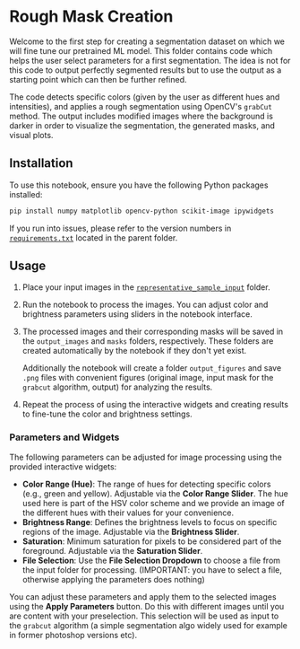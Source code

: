 # Rough Mask Creation

Welcome to the first step for creating a segmentation dataset on which we will fine tune our pretrained ML model. This folder contains code which helps the user select parameters for a first segmentation. The idea is not for this code to output perfectly segmented results but to use the output as a starting point which can then be further refined. 

The code detects specific colors (given by the user as different hues and intensities), and applies a rough segmentation using OpenCV's `grabCut` method. The output includes modified images where the background is darker in order to visualize the segmentation, the generated masks, and visual plots.


## Installation

To use this notebook, ensure you have the following Python packages installed:

```bash
pip install numpy matplotlib opencv-python scikit-image ipywidgets
```
If you run into issues, please refer to the version numbers in [`requirements.txt`](../requirements.txt) located in the parent folder.

## Usage

1. Place your input images in the [`representative_sample_input`](representative_sample_input/) folder. 
2. Run the notebook to process the images. You can adjust color and brightness parameters using sliders in the notebook interface.
3. The processed images and their corresponding masks will be saved in the `output_images` and `masks` folders, respectively. These folders are created automatically by the notebook if they don't yet exist. 
   
    Additionally the notebook will create a folder `output_figures` and save `.png` files with convenient figures (original image, input mask for the `grabcut` algorithm, output) for analyzing the results.
4. Repeat the process of using the interactive widgets and creating results to fine-tune the color and brightness settings.


### Parameters and Widgets

The following parameters can be adjusted for image processing using the provided interactive widgets:

- **Color Range (Hue)**: The range of hues for detecting specific colors (e.g., green and yellow). Adjustable via the **Color Range Slider**. The hue used here is part of the HSV color scheme and we provide an image of the different hues with their values for your convenience.
- **Brightness Range**: Defines the brightness levels to focus on specific regions of the image. Adjustable via the **Brightness Slider**.
- **Saturation**: Minimum saturation for pixels to be considered part of the foreground. Adjustable via the **Saturation Slider**.
- **File Selection**: Use the **File Selection Dropdown** to choose a file from the input folder for processing. (IMPORTANT: you have to select a file, otherwise applying the parameters does nothing)

You can adjust these parameters and apply them to the selected images using the **Apply Parameters** button. Do this with different images until you are content with your preselection. This selection will be used as input to the `grabcut` algorithm (a simple segmentation algo widely used for example in former photoshop versions etc).
